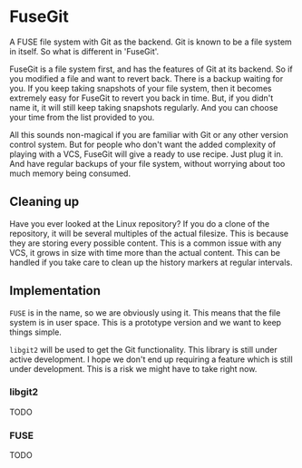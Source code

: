 FuseGit
=======

A FUSE file system with Git as the backend. Git is known to be a file system in 
itself. So what is different in 'FuseGit'.

FuseGit is a file system first, and has the features of Git at its backend. So 
if you modified a file and want to revert back. There is a backup waiting for 
you. If you keep taking snapshots of your file system, then it becomes 
extremely easy for FuseGit to revert you back in time. But, if you didn't name 
it, it will still keep taking snapshots regularly. And you can choose your time 
from the list provided to you.

All this sounds non-magical if you are familiar with Git or any other version 
control system. But for people who don't want the added complexity of playing 
with a VCS, FuseGit will give a ready to use recipe. Just plug it in. And have 
regular backups of your file system, without worrying about too much memory 
being consumed.

Cleaning up
-----------
Have you ever looked at the Linux repository? If you do a clone of the 
repository, it will be several multiples of the actual filesize. This is 
because they are storing every possible content. This is a common issue with 
any VCS, it grows in size with time more than the actual content. This can be 
handled if you take care to clean up the history markers at regular intervals.

Implementation
--------------
`FUSE` is in the name, so we are obviously using it. This means that the file 
system is in user space. This is a prototype version and we want to keep things 
simple.

`libgit2` will be used to get the Git functionality. This library is still 
under active development. I hope we don't end up requiring a feature which is 
still under development. This is a risk we might have to take right now.

### libgit2
TODO

### FUSE
TODO
